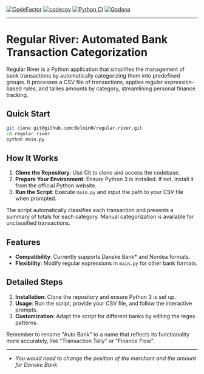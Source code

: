 [![CodeFactor](https://www.codefactor.io/repository/github/belminh/regular.river/badge?s=6873e2cbbb77353bb89fe4c11ddb60d0ab270b58)](https://www.codefactor.io/repository/github/belminh/regular.river)
[![codecov](https://codecov.io/gh/BelminH/regular.river/branch/main/graph/badge.svg?token=6PXAPSIOCI)](https://codecov.io/gh/BelminH/regular.river)
[![Python CI](https://github.com/BelminH/regular.river/actions/workflows/build.yml/badge.svg?branch=main)](https://github.com/BelminH/regular.river/actions/workflows/build.yml)
[![Qodana](https://github.com/BelminH/regular.river/actions/workflows/qodana_code_quality.yml/badge.svg)](https://github.com/BelminH/regular.river/actions/workflows/qodana_code_quality.yml)

---

# Regular River: Automated Bank Transaction Categorization

Regular River is a Python application that simplifies the management of bank transactions by automatically categorizing them into predefined groups. It processes a CSV file of transactions, applies regular expression-based rules, and tallies amounts by category, streamlining personal finance tracking.

## Quick Start

```bash
git clone git@github.com:BelminH/regular.river.git
cd regular.river
python main.py
```

## How It Works

1. **Clone the Repository**: Use Git to clone and access the codebase.
2. **Prepare Your Environment**: Ensure Python 3 is installed. If not, install it from the official Python website.
3. **Run the Script**: Execute `main.py` and input the path to your CSV file when prompted.

The script automatically classifies each transaction and presents a summary of totals for each category. Manual categorization is available for unclassified transactions.

## Features

- **Compatibility**: Currently supports Danske Bank* and Nordea formats.
- **Flexibility**: Modify regular expressions in `main.py` for other bank formats.

## Detailed Steps

1. **Installation**: Clone the repository and ensure Python 3 is set up.
2. **Usage**: Run the script, provide your CSV file, and follow the interactive prompts.
3. **Customization**: Adapt the script for different banks by editing the regex patterns.

Remember to rename "Auto Bank" to a name that reflects its functionality more accurately, like "Transaction Tally" or "Finance Flow".

---

- *You would need to change the position of the merchant and the amount for Danske Bank*
